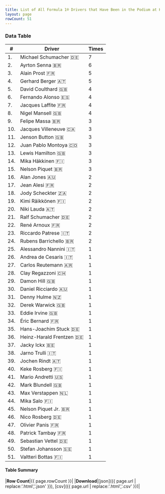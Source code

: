 ```yaml
---
title: List of All Formula 1® Drivers that Have Been in the Podium at Hockenheimring
layout: page
rowCount: 51
---
```


<canvas id="chart" width="400" height="180"></canvas>
<script>
var data = {
    "datasets": [
        {
            "backgroundColor": "#f3a935",
            "borderColor": "#f68639",
            "borderWidth": 1,
            "data": [
                7.0,
                6.0,
                5.0,
                5.0,
                4.0,
                4.0,
                4.0,
                4.0,
                3.0,
                3.0,
                3.0,
                3.0,
                3.0,
                3.0,
                3.0,
                2.0,
                2.0,
                2.0,
                2.0,
                2.0,
                2.0,
                2.0,
                2.0,
                2.0,
                1.0,
                1.0,
                1.0,
                1.0,
                1.0,
                1.0,
                1.0,
                1.0,
                1.0,
                1.0,
                1.0,
                1.0,
                1.0,
                1.0,
                1.0,
                1.0,
                1.0,
                1.0,
                1.0,
                1.0,
                1.0,
                1.0,
                1.0,
                1.0,
                1.0,
                1.0,
                1.0
            ],
            "label": "Times"
        }
    ],
    "labels": [
        "Michael Schumacher",
        "Ayrton Senna",
        "Alain Prost",
        "Gerhard Berger",
        "David Coulthard",
        "Fernando Alonso",
        "Jacques Laffite",
        "Nigel Mansell",
        "Felipe Massa",
        "Jacques Villeneuve",
        "Jenson Button",
        "Juan Pablo Montoya",
        "Lewis Hamilton",
        "Mika Häkkinen",
        "Nelson Piquet",
        "Alan Jones",
        "Jean Alesi",
        "Jody Scheckter",
        "Kimi Räikkönen",
        "Niki Lauda",
        "Ralf Schumacher",
        "René Arnoux",
        "Riccardo Patrese",
        "Rubens Barrichello",
        "Alessandro Nannini",
        "Andrea de Cesaris",
        "Carlos Reutemann",
        "Clay Regazzoni",
        "Damon Hill",
        "Daniel Ricciardo",
        "Denny Hulme",
        "Derek Warwick",
        "Eddie Irvine",
        "Éric Bernard",
        "Hans-Joachim Stuck",
        "Heinz-Harald Frentzen",
        "Jacky Ickx",
        "Jarno Trulli",
        "Jochen Rindt",
        "Keke Rosberg",
        "Mario Andretti",
        "Mark Blundell",
        "Max Verstappen",
        "Mika Salo",
        "Nelson Piquet Jr.",
        "Nico Rosberg",
        "Olivier Panis",
        "Patrick Tambay",
        "Sebastian Vettel",
        "Stefan Johansson",
        "Valtteri Bottas"
    ]
};
var options = {
  legend: {
    display: false
  },
  scales: {
    xAxes: [{
      ticks: {
        beginAtZero: true,
        maxRotation: 180,
        display: window.innerWidth > 800
      }
    }],
    yAxes: [{
      ticks: {
        beginAtZero: true
      }
    }]
  },
  onResize: function(chart, size) {
    chart.options.scales.xAxes[0].ticks.display = size.width > 800;
  }
};
new Chart("chart", {
    data: data,
    type: 'bar',
    options: options
});
</script>



### Data Table

| # | Driver | Times |
|--|--|--|
| 1. | Michael Schumacher 🇩🇪 | 7 |
| 2. | Ayrton Senna 🇧🇷 | 6 |
| 3. | Alain Prost 🇫🇷 | 5 |
| 4. | Gerhard Berger 🇦🇹 | 5 |
| 5. | David Coulthard 🇬🇧 | 4 |
| 6. | Fernando Alonso 🇪🇸 | 4 |
| 7. | Jacques Laffite 🇫🇷 | 4 |
| 8. | Nigel Mansell 🇬🇧 | 4 |
| 9. | Felipe Massa 🇧🇷 | 3 |
| 10. | Jacques Villeneuve 🇨🇦 | 3 |
| 11. | Jenson Button 🇬🇧 | 3 |
| 12. | Juan Pablo Montoya 🇨🇴 | 3 |
| 13. | Lewis Hamilton 🇬🇧 | 3 |
| 14. | Mika Häkkinen 🇫🇮 | 3 |
| 15. | Nelson Piquet 🇧🇷 | 3 |
| 16. | Alan Jones 🇦🇺 | 2 |
| 17. | Jean Alesi 🇫🇷 | 2 |
| 18. | Jody Scheckter 🇿🇦 | 2 |
| 19. | Kimi Räikkönen 🇫🇮 | 2 |
| 20. | Niki Lauda 🇦🇹 | 2 |
| 21. | Ralf Schumacher 🇩🇪 | 2 |
| 22. | René Arnoux 🇫🇷 | 2 |
| 23. | Riccardo Patrese 🇮🇹 | 2 |
| 24. | Rubens Barrichello 🇧🇷 | 2 |
| 25. | Alessandro Nannini 🇮🇹 | 1 |
| 26. | Andrea de Cesaris 🇮🇹 | 1 |
| 27. | Carlos Reutemann 🇦🇷 | 1 |
| 28. | Clay Regazzoni 🇨🇭 | 1 |
| 29. | Damon Hill 🇬🇧 | 1 |
| 30. | Daniel Ricciardo 🇦🇺 | 1 |
| 31. | Denny Hulme 🇳🇿 | 1 |
| 32. | Derek Warwick 🇬🇧 | 1 |
| 33. | Eddie Irvine 🇬🇧 | 1 |
| 34. | Éric Bernard 🇫🇷 | 1 |
| 35. | Hans-Joachim Stuck 🇩🇪 | 1 |
| 36. | Heinz-Harald Frentzen 🇩🇪 | 1 |
| 37. | Jacky Ickx 🇧🇪 | 1 |
| 38. | Jarno Trulli 🇮🇹 | 1 |
| 39. | Jochen Rindt 🇦🇹 | 1 |
| 40. | Keke Rosberg 🇫🇮 | 1 |
| 41. | Mario Andretti 🇺🇸 | 1 |
| 42. | Mark Blundell 🇬🇧 | 1 |
| 43. | Max Verstappen 🇳🇱 | 1 |
| 44. | Mika Salo 🇫🇮 | 1 |
| 45. | Nelson Piquet Jr. 🇧🇷 | 1 |
| 46. | Nico Rosberg 🇩🇪 | 1 |
| 47. | Olivier Panis 🇫🇷 | 1 |
| 48. | Patrick Tambay 🇫🇷 | 1 |
| 49. | Sebastian Vettel 🇩🇪 | 1 |
| 50. | Stefan Johansson 🇸🇪 | 1 |
| 51. | Valtteri Bottas 🇫🇮 | 1 |

#### Table Summary

|**Row Count**|{{ page.rowCount }}|
|**Download**|[json]({{ page.url | replace:'.html','.json' }}), [csv]({{ page.url | replace:'.html','.csv' }})|
